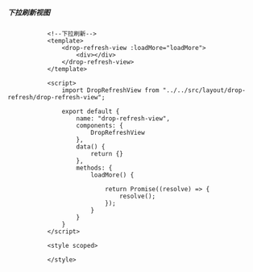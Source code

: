 
##### 下拉刷新视图


               <!--下拉刷新-->
               <template>
                   <drop-refresh-view :loadMore="loadMore">
                       <div></div>
                   </drop-refresh-view>
               </template>

               <script>
                   import DropRefreshView from "../../src/layout/drop-refresh/drop-refresh-view";

                   export default {
                       name: "drop-refresh-view",
                       components: {
                           DropRefreshView
                       },
                       data() {
                           return {}
                       },
                       methods: {
                           loadMore() {

                               return Promise((resolve) => {
                                   resolve();
                               });
                           }
                       }
                   }
               </script>

               <style scoped>

               </style>